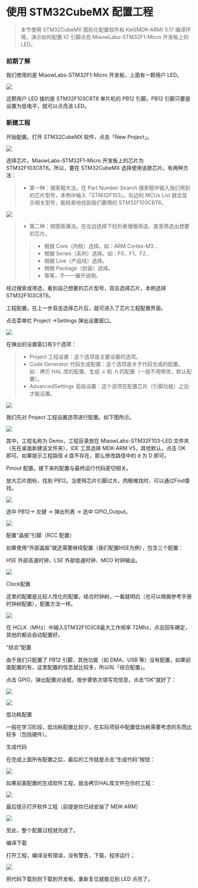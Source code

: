 # 使用 STM32CubeMX 配置工程

> 本节使用 STM32CubeMX 图形化配置软件和 Keil(MDK-ARM) 5.17 编译环境，演示如何配置 IO 引脚点亮 MiaowLabs-STM32F1-Micro 开发板上的 LED。

### 前期了解

我们使用的是 MiaowLabs-STM32F1-Micro 开发板，上面有一颗用户 LED。

![](/img/2019-02-20_224754.png)

这颗用户 LED 接的是 STM32F103C8T6 单片机的 PB12 引脚。PB12 引脚只要是设置为低电平，就可以点亮该 LED。

### 新建工程

开始配置。打开 STM32CubeMX 软件，点击「New Project」。

![](/img/2019-02-24_213944.png)

选择芯片。MiaowLabs-STM32F1-Micro 开发板上的芯片为 STM32F103C8T6。所以，要在 STM32CubeMX 选择使用该款芯片。有两种方法：

> * 第一种：搜索框大法。在 Part Number Search 搜索框中输入我们用到的芯片型号，本例中输入「STM32F103」。右边的 MCUs List 就会显示相关型号，能轻易地找到我们要用的 STM32F103C8T6。

![](/img/2019-02-24_214307.png)

> * 第二种：按图索骥法。在左边选择下拉列表慢慢筛选，直至筛选出想要的芯片。
>> * 根据 Core（内核）选择。如：ARM Cortex-M3...
>> * 根据 Series（系列）选择。如：F0、F1、F2...
>> * 根据 Line（产品线）选择。
>> * 根据 Package（封装）选择。
>> * 等等，不一一展开说明。

经过搜索或筛选，看到自己想要的芯片型号，双击选择芯片，本例选择 STM32F103C8T6。

工程配置。在上一步双击选择芯片后，就可进入了芯片工程配置界面。

点击菜单栏 Project ->Settings 弹出设置窗口。

![](/img/2019-02-24_220436.png)

在弹出的设置窗口有3个选项：

> * Project 工程设置：这个选项是主要设置的选项。
> * Code Generator 代码生成配置：这个选项是关于代码生成的配置。如：拷贝 HAL 库的配置、生成 .c 和 .h 的配置（一般不用修改，默认配置）。
> * AdvancedSettings 高级设置：这个选项在配置芯片（引脚功能）之后才能设置。

![](/img/2019-02-24_220754.png)

我们先对 Project 工程设置选项进行配置。如下图所示。

![](/img/2019-02-24_222008.png)

其中，工程名称为 Demo，工程目录放在 MiaowLabs-STM32F103-LED 文件夹（先在桌面新建该文件夹），IDE 工具选择 MDK-ARM V5，其他默认，点击 OK 即可。如果提示工程路径 d 盘不存在，那么修改路径中的 d 为 D 即可。

Pinout 配置。接下来的配置与最终运行代码密切相关。

放大芯片图标，找到 PB12。当使用芯片引脚过大，肉眼难找时，可以通过Find查找。

![](/img/2019-02-24_222807.png)

选中 PB12-> 左键 -> 弹出列表 -> 选中 GPIO_Output。

![](/img/2019-02-24_223018.png)

配置“晶振”引脚（RCC 配置）

如果使用“外部晶振”就还需要继续配置（我们配置HSE为例），包含三个配置：

HSE 外部高速时钟、LSE 外部低速时钟、MCO 时钟输出。

![](/img/2019-02-24_223250.png)

Clock配置

这里的配置是比较人性化的配置，结合时钟树，一看就明白（也可以根据参考手册时钟树配置），配置方法一样。

![](/img/2019-02-24_223402.png)

在 HCLK（MHz）中输入STM32F103C8最大工作频率 72Mhz，点击回车确定，其他的都会自动配置好。

“综合”配置

由于我们只配置了 PB12 引脚，其他功能（如 DMA、USB 等）没有配置，如果前面配置的有，这里配置的信息就比较多，所以叫「综合配置」。

点击 GPIO，弹出配置对话框，按步骤依次填写完信息，点击“OK”就好了：

![](/img/2019-02-24_223943.png)

![](/img/2019-02-24_224658.png)

低功耗配置

一般在学习阶段，低功耗配置比较少，在实际项目中配置低功耗需要考虑的东西比较多（包括硬件）。

生成代码

在完成上面所有配置之后，最后的工作就是点击“生成代码”按钮：

![](/img/2019-02-24_224948.png)

如果前面配置的生成软件工程，就会拷贝HAL库文件在你的工程：

![](/img/2019-02-24_225128.png)

最后提示打开软件工程（前提是你已经安装了 MDK-ARM）

![](/img/2019-02-24_225206.png)

至此，整个配置过程就完成了。

编译下载

打开工程，编译没有错误，没有警告，下载，程序运行；

![](/img/2019-02-24_225502.png)

把代码下载到则下载到开发板，重新复位就能见到 LED 点亮了。


